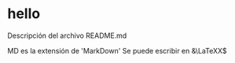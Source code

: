 # hello
Descripción del archivo README.md

MD es la extensión de 'MarkDown'
Se puede escribir en &\LaTeXX$
